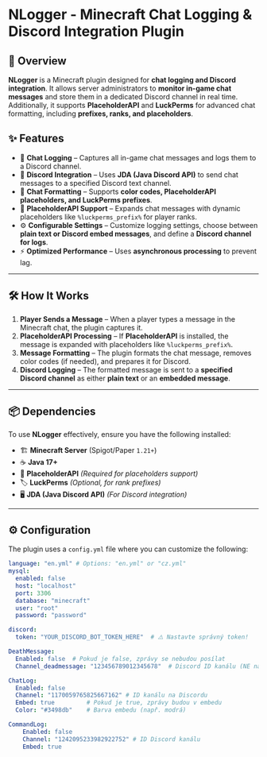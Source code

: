 # NLogger - Minecraft Chat Logging & Discord Integration Plugin

## 📖 Overview
**NLogger** is a Minecraft plugin designed for **chat logging and Discord integration**. It allows server administrators to **monitor in-game chat messages** and store them in a dedicated Discord channel in real time. Additionally, it supports **PlaceholderAPI** and **LuckPerms** for advanced chat formatting, including **prefixes, ranks, and placeholders**.

## ✨ Features
- 📝 **Chat Logging** – Captures all in-game chat messages and logs them to a Discord channel.
- 🤖 **Discord Integration** – Uses **JDA (Java Discord API)** to send chat messages to a specified Discord text channel.
- 🎨 **Chat Formatting** – Supports **color codes, PlaceholderAPI placeholders, and LuckPerms prefixes**.
- 🔄 **PlaceholderAPI Support** – Expands chat messages with dynamic placeholders like `%luckperms_prefix%` for player ranks.
- ⚙ **Configurable Settings** – Customize logging settings, choose between **plain text or Discord embed messages**, and define a **Discord channel for logs**.
- ⚡ **Optimized Performance** – Uses **asynchronous processing** to prevent lag.

---

## 🛠️ How It Works
1. **Player Sends a Message** – When a player types a message in the Minecraft chat, the plugin captures it.
2. **PlaceholderAPI Processing** – If **PlaceholderAPI** is installed, the message is expanded with placeholders like `%luckperms_prefix%`.
3. **Message Formatting** – The plugin formats the chat message, removes color codes (if needed), and prepares it for Discord.
4. **Discord Logging** – The formatted message is sent to a **specified Discord channel** as either **plain text** or an **embedded message**.

---

## 📦 Dependencies
To use **NLogger** effectively, ensure you have the following installed:

- 🏗 **Minecraft Server** (Spigot/Paper `1.21+`)
- ☕ **Java 17+**
- 📌 **PlaceholderAPI** *(Required for placeholders support)*
- 🏷 **LuckPerms** *(Optional, for rank prefixes)*
- 🖥 **JDA (Java Discord API)** *(For Discord integration)*

---

## ⚙ Configuration
The plugin uses a `config.yml` file where you can customize the following:

```yaml
language: "en.yml" # Options: "en.yml" or "cz.yml"
mysql:
  enabled: false
  host: "localhost"
  port: 3306
  database: "minecraft"
  user: "root"
  password: "password"

discord:
  token: "YOUR_DISCORD_BOT_TOKEN_HERE"  # ⚠️ Nastavte správný token!

DeathMessage:
  Enabled: false  # Pokud je false, zprávy se nebudou posílat
  Channel_deadmessage: "123456789012345678"  # Discord ID kanálu (NE název kanálu!)

ChatLog:
  Enabled: false
  Channel: "1170059765825667162" # ID kanálu na Discordu
  Embed: true         # Pokud je true, zprávy budou v embedu
  Color: "#3498db"    # Barva embedu (např. modrá)

CommandLog:
    Enabled: false
    Channel: "1242095233982922752" # ID Discord kanálu
    Embed: true
